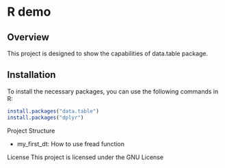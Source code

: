 # R demo

## Overview
This project is designed to show the capabilities of data.table package. 

## Installation
To install the necessary packages, you can use the following commands in R:

```r
install.packages("data.table")
install.packages("dplyr")
```
Project Structure
- my_first_dt: How to use fread function

License
This project is licensed under the GNU License
